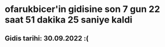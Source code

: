 # ofarukbicer'in gidisine son 7 gun 22 saat 51 dakika 25 saniye kaldi

## Gidis tarihi: 30.09.2022 :(